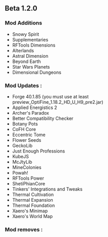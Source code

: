 ## Beta 1.2.0

### Mod Additions
- Snowy Spirit
- Supplementaries
- RFTools Dimensions
- Alterlands
- Astral Dimension
- Beyond Earth
- Star Wars Planets
- Dimensional Dungeons

### Mod Updates :
- Forge 40.1.85 (you must use at least preview_OptiFine_1.18.2_HD_U_H9_pre2.jar)
- Applied Energistics 2
- Archer's Paradox
- Better Compatibility Checker
- Botany Pots
- CoFH Core
- Eccentric Tome
- Flower Seeds
- GeckoLib
- Just Enough Professions
- KubeJS
- McJtyLib
- MineColonies
- Powah!
- RFTools Power
- ShetiPhianCore
- Tinkers' Integrations and Tweaks
- Thermal Cultivation
- Thermal Expansion
- Thermal Foundation
- Xaero's Minimap
- Xaero's World Map

### Mod removes :
